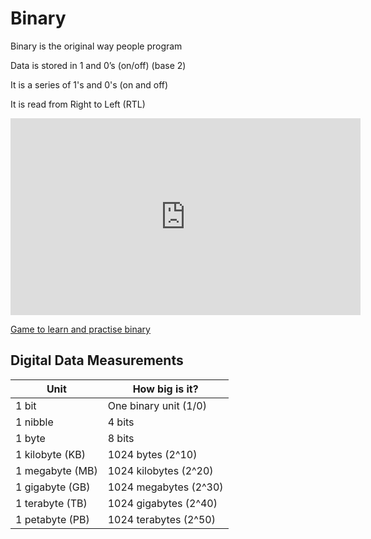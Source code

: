 # Binary

Binary is the original way people program

Data is stored in 1 and 0’s (on/off) (base 2)

It is a series of 1's and 0's (on and off)

It is read from Right to Left (RTL)

<iframe width="560" height="315" src="https://www.youtube-nocookie.com/embed/VLflTjd3lWA" title="YouTube video player" frameborder="0" allow="accelerometer; autoplay; clipboard-write; encrypted-media; gyroscope; picture-in-picture" allowfullscreen></iframe>

[Game to learn and practise binary](https://studio.code.org/projects/applab/iukLbcDnzqgoxuu810unLw)

## Digital Data Measurements

| Unit            | How big is it?        |
|-----------------|-----------------------|
| 1 bit           | One binary unit (1/0) |
| 1 nibble        | 4 bits                |
| 1 byte          | 8 bits                |
| 1 kilobyte (KB) | 1024 bytes (2^10)     |
| 1 megabyte (MB) | 1024 kilobytes (2^20) |
| 1 gigabyte (GB) | 1024 megabytes (2^30) |
| 1 terabyte (TB) | 1024 gigabytes (2^40) |
| 1 petabyte (PB) | 1024 terabytes (2^50) |